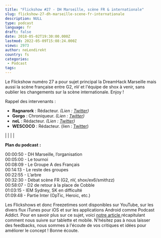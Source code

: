 ```yaml
---
title: "Flickshow #27 - DH Marseille, scène FR & internationale"
slug: flickshow-27-dh-marseille-scene-fr-internationale
description: NULL
type: podcast
language: fr
draft: false
date: 2018-05-02T19:30:00.000Z
lastmod: 2022-05-09T15:08:24.000Z
views: 2973
author: neLendirekt
country: fs
categories:
 - Podcast
tags:
---
```

Le Flickshow numéro 27 a pour sujet principal la DreamHack Marseille mais aussi la scène française entre G2, nV et l'équipe de shox à venir, sans oublier les changements sur la scène internationale. Enjoy !

Rappel des intervenants :

* **Ragnarork** : Rédacteur. _(Lien : [Twitter](https://twitter.com/Ragnarork))_
* **Gorgo** : Chroniqueur. _(Lien : [Twitter](https://twitter.com/Gorgorot38))_
* **neL** : Rédacteur. _(Lien : [Twitter](https://twitter.com/neLendirekt))_
* **WESCOCO** : Rédacteur. (lien : [Twitter](https://twitter.com/WESCOCO%5F))

|  |
|  |

**Plan du podcast** **:**

00:00:50 - DH Marseille, l’organisation  
00:05:00 - Le tournoi  
00:08:09 - Le Groupe A des Français  
00:14:13 - Le reste des groupes  
00:22:55 - L’arbre  
00:32:30 - Débat scène FR (G2, nV, shox/ex6/smithzz)  
00:58:07 - D2 de retour à la place de Cobble  
01:03:15 - IEM Sydney, SK en difficulté  
01:09:48 - Partie Inter (OpTic, Heroic, etc.)

Les Flickshows et donc Freezetimes sont disponibles sur YouTube, sur les divers flux iTunes pour iOS et sur les applications Android comme Podcast Addict. Pour en savoir plus sur ce sujet, voici [notre article ](https://flickshot.fr/fr/comment-ecouter-le-flickshow-sur-telephone-et-tablette/&59a013864d64e)récapitulant comment nous suivre sur tablette et mobile. N'hésitez pas à nous laisser des feedbacks, nous sommes à l'écoute de vos critiques et idées pour améliorer le concept ! Bonne écoute.

